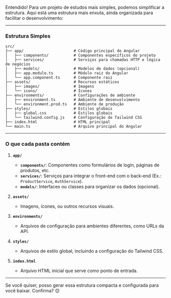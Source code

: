 Entendido! Para um projeto de estudos mais simples, podemos simplificar a estrutura. Aqui está uma estrutura mais enxuta, ainda organizada para facilitar o desenvolvimento:

---

### **Estrutura Simples**
```
src/
├── app/                      # Código principal do Angular
│   ├── components/           # Componentes específicos do projeto
│   ├── services/             # Serviços para chamadas HTTP e lógica de negócios
│   ├── models/               # Modelos de dados (opcional)
│   ├── app.module.ts         # Módulo raiz do Angular
│   └── app.component.ts      # Componente raiz
├── assets/                   # Recursos estáticos
│   ├── images/               # Imagens
│   └── icons/                # Ícones
├── environments/             # Configurações de ambiente
│   ├── environment.ts        # Ambiente de desenvolvimento
│   └── environment.prod.ts   # Ambiente de produção
├── styles/                   # Estilos globais
│   ├── global.css            # Estilos globais
│   └── tailwind.config.js    # Configuração do Tailwind CSS
├── index.html                # HTML principal
└── main.ts                   # Arquivo principal do Angular
```

---

### **O que cada pasta contém**
1. **`app/`**  
   - **`components/`**: Componentes como formulários de login, páginas de produtos, etc.
   - **`services/`**: Serviços para integrar o front-end com o back-end (Ex.: `ProductService`, `AuthService`).
   - **`models/`**: Interfaces ou classes para organizar os dados (opcional).

2. **`assets/`**  
   - Imagens, ícones, ou outros recursos visuais.

3. **`environments/`**  
   - Arquivos de configuração para ambientes diferentes, como URLs da API.

4. **`styles/`**  
   - Arquivos de estilo global, incluindo a configuração do Tailwind CSS.

5. **`index.html`**  
   - Arquivo HTML inicial que serve como ponto de entrada.

---

Se você quiser, posso gerar essa estrutura compacta e configurada para você baixar. Confirma? 😊
